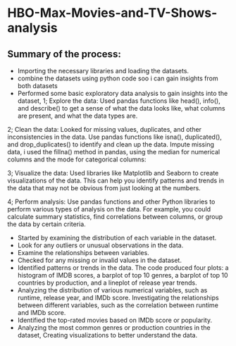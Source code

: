 # HBO-Max-Movies-and-TV-Shows-analysis
## Summary of the process:
* Importing the necessary libraries and loading the datasets.
* combine the datasets using python code soo i can gain insights from both datasets
* Performed some basic exploratory data analysis to gain insights into the dataset, 
1; Explore the data: Used pandas functions like head(), info(), and describe() to get a sense of what the data looks like, what columns are present, and what the data types are.

2; Clean the data: Looked for missing values, duplicates, and other inconsistencies in the data. Use pandas functions like isna(), duplicated(), and drop_duplicates() to identify and clean up the data. Impute missing data, i used the fillna() method in pandas, using the median for numerical columns and the mode for categorical columns:

3; Visualize the data: Used libraries like Matplotlib and Seaborn to create visualizations of the data. This can help you identify patterns and trends in the data that may not be obvious from just looking at the numbers.

4; Perform analysis: Use pandas functions and other Python libraries to perform various types of analysis on the data. For example, you could calculate summary statistics, find correlations between columns, or group the data by certain criteria.
* Started by examining the distribution of each variable in the dataset. 
* Look for any outliers or unusual observations in the data. 
* Examine the relationships between variables. 
* Checked for any missing or invalid values in the dataset. 
* Identified patterns or trends in the data. The code produced four plots: a histogram of IMDB scores, a barplot of top 10 genres, a barplot of top 10 countries by production, and a lineplot of release year trends. 
* Analyzing the distribution of various numerical variables, such as runtime, release year, and IMDb score.
Investigating the relationships between different variables, such as the correlation between runtime and IMDb score.
* Identified the top-rated movies based on IMDb score or popularity.
* Analyzing the most common genres or production countries in the dataset, Creating visualizations to better understand the data.
